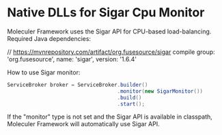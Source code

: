 # Native DLLs for Sigar Cpu Monitor

Moleculer Framework uses the Sigar API for CPU-based load-balancing.
Required Java dependencies:

 // https://mvnrepository.com/artifact/org.fusesource/sigar
 compile group: 'org.fusesource', name: 'sigar', version: '1.6.4'
 
 How to use Sigar monitor:
 
 ```java
 ServiceBroker broker = ServiceBroker.builder()
                                     .monitor(new SigarMonitor())
                                     .build()
                                     .start();
 ```
 
 If the "monitor" type is not set and the Sigar API is available in classpath,
 Moleculer Framework will automatically use Sigar API.